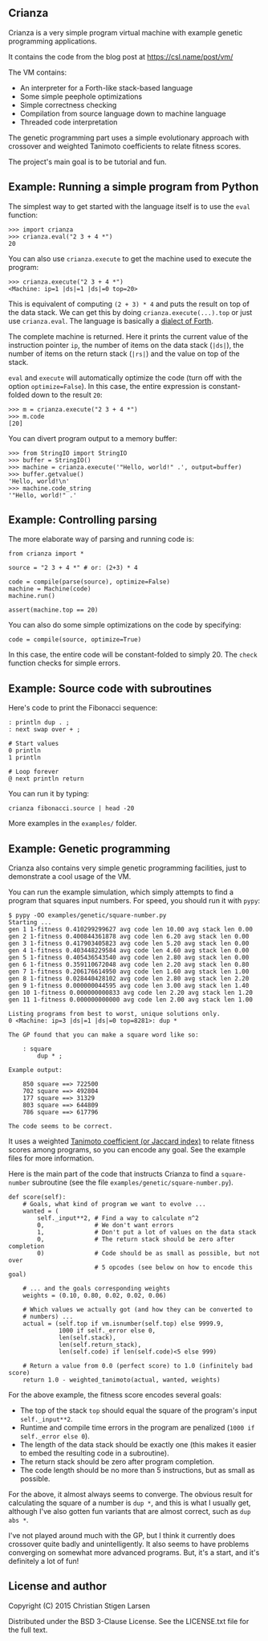 Crianza
-------

Crianza is a very simple program virtual machine with example genetic
programming applications.

It contains the code from the blog post at https://csl.name/post/vm/

The VM contains:

  * An interpreter for a Forth-like stack-based language
  * Some simple peephole optimizations
  * Simple correctness checking
  * Compilation from source language down to machine language
  * Threaded code interpretation

The genetic programming part uses a simple evolutionary approach with crossover
and weighted Tanimoto coefficients to relate fitness scores.

The project's main goal is to be tutorial and fun.


Example: Running a simple program from Python
---------------------------------------------

The simplest way to get started with the language itself is to use the `eval`
function:

    >>> import crianza
    >>> crianza.eval("2 3 + 4 *")
    20

You can also use `crianza.execute` to get the machine used to execute the
program:

    >>> crianza.execute("2 3 + 4 *")
    <Machine: ip=1 |ds|=1 |ds|=0 top=20>

This is equivalent of computing `(2 + 3) * 4` and puts the result on top of the
data stack.  We can get this by doing `crianza.execute(...).top` or just use
`crianza.eval`.  The language is basically a [dialect of
Forth](https://en.wikipedia.org/wiki/Forth_(programming_language)).

The complete machine is returned.  Here it prints the current value of the
instruction pointer `ip`, the number of items on the data stack (`|ds|`), the
number of items on the return stack (`|rs|`) and the value on top of the stack.

`eval` and `execute` will automatically optimize the code (turn off with the
option `optimize=False`).  In this case, the entire expression is
constant-folded down to the result `20`:

    >>> m = crianza.execute("2 3 + 4 *")
    >>> m.code
    [20]

You can divert program output to a memory buffer:

    >>> from StringIO import StringIO
    >>> buffer = StringIO()
    >>> machine = crianza.execute('"Hello, world!" .', output=buffer)
    >>> buffer.getvalue()
    'Hello, world!\n'
    >>> machine.code_string
    '"Hello, world!" .'

Example: Controlling parsing
----------------------------

The more elaborate way of parsing and running code is:

    from crianza import *

    source = "2 3 + 4 *" # or: (2+3) * 4

    code = compile(parse(source), optimize=False)
    machine = Machine(code)
    machine.run()

    assert(machine.top == 20)

You can also do some simple optimizations on the code by specifying:

    code = compile(source, optimize=True)

In this case, the entire code will be constant-folded to simply 20. The `check`
function checks for simple errors.


Example: Source code with subroutines
-------------------------------------

Here's code to print the Fibonacci sequence:

    : println dup . ;
    : next swap over + ;

    # Start values
    0 println
    1 println

    # Loop forever
    @ next println return

You can run it by typing:

    crianza fibonacci.source | head -20

More examples in the `examples/` folder.


Example: Genetic programming
----------------------------

Crianza also contains very simple genetic programming facilities, just to
demonstrate a cool usage of the VM.

You can run the example simulation, which simply attempts to find a program
that squares input numbers.  For speed, you should run it with `pypy`:

    $ pypy -OO examples/genetic/square-number.py
    Starting ...
    gen 1 1-fitness 0.410299299627 avg code len 10.00 avg stack len 0.00
    gen 2 1-fitness 0.400844361878 avg code len 6.20 avg stack len 0.00
    gen 3 1-fitness 0.417903405823 avg code len 5.20 avg stack len 0.00
    gen 4 1-fitness 0.403448229584 avg code len 4.60 avg stack len 0.00
    gen 5 1-fitness 0.405436543540 avg code len 2.80 avg stack len 0.00
    gen 6 1-fitness 0.359110672048 avg code len 2.20 avg stack len 0.80
    gen 7 1-fitness 0.206176614950 avg code len 1.60 avg stack len 1.00
    gen 8 1-fitness 0.028440428102 avg code len 2.80 avg stack len 2.20
    gen 9 1-fitness 0.000000044595 avg code len 3.00 avg stack len 1.40
    gen 10 1-fitness 0.000000000833 avg code len 2.20 avg stack len 1.20
    gen 11 1-fitness 0.000000000000 avg code len 2.00 avg stack len 1.00

    Listing programs from best to worst, unique solutions only.
    0 <Machine: ip=3 |ds|=1 |ds|=0 top=8281>: dup *

    The GP found that you can make a square word like so:

        : square
            dup * ;

    Example output:

        850 square ==> 722500
        702 square ==> 492804
        177 square ==> 31329
        803 square ==> 644809
        786 square ==> 617796

    The code seems to be correct.

It uses a weighted [Tanimoto coefficient (or Jaccard
index)](https://en.wikipedia.org/wiki/Jaccard_index#Tanimoto_similarity_and_distance)
to relate fitness scores among programs, so you can encode any goal. See the
example files for more information.

Here is the main part of the code that instructs Crianza to find a
`square-number` subroutine (see the file `examples/genetic/square-number.py`).

    def score(self):
        # Goals, what kind of program we want to evolve ...
        wanted = (
            self._input**2, # Find a way to calculate n^2
            0,              # We don't want errors
            1,              # Don't put a lot of values on the data stack
            0,              # The return stack should be zero after completion
            0)              # Code should be as small as possible, but not over
                            # 5 opcodes (see below on how to encode this goal)

        # ... and the goals corresponding weights
        weights = (0.10, 0.80, 0.02, 0.02, 0.06)

        # Which values we actually got (and how they can be converted to
        # numbers) ...
        actual = (self.top if vm.isnumber(self.top) else 9999.9,
                  1000 if self._error else 0,
                  len(self.stack),
                  len(self.return_stack),
                  len(self.code) if len(self.code)<5 else 999)

        # Return a value from 0.0 (perfect score) to 1.0 (infinitely bad score)
        return 1.0 - weighted_tanimoto(actual, wanted, weights)

For the above example, the fitness score encodes several goals:

  * The top of the stack `top` should equal the square of the program's input `self._input**2`.
  * Runtime and compile time errors in the program are penalized (`1000 if self._error else 0`).
  * The length of the data stack should be exactly one (this makes it easier to embed the resulting code in a subroutine).
  * The return stack should be zero after program completion.
  * The code length should be no more than 5 instructions, but as small as possible.

For the above, it almost always seems to converge. The obvious result for
calculating the square of a number is `dup *`, and this is what I usually get,
although I've also gotten fun variants that are almost correct, such as `dup
abs *`.

I've not played around much with the GP, but I think it currently does
crossover quite badly and unintelligently.  It also seems to have problems
converging on somewhat more advanced programs. But, it's a start, and it's
definitely a lot of fun!

License and author
------------------

Copyright (C) 2015 Christian Stigen Larsen

Distributed under the BSD 3-Clause License.  See the LICENSE.txt file for
the full text.
